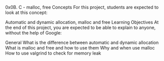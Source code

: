 0x0B. C - malloc, free
Concepts
For this project, students are expected to look at this concept:

Automatic and dynamic allocation, malloc and free
Learning Objectives
At the end of this project, you are expected to be able to explain to anyone, without the help of Google:

General
What is the difference between automatic and dynamic allocation
What is malloc and free and how to use them
Why and when use malloc
How to use valgrind to check for memory leak
